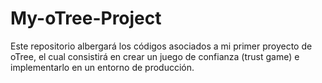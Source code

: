 # My-oTree-Project
Este repositorio albergará los códigos asociados a mi primer proyecto de oTree, el cual consistirá en crear un juego de confianza (trust game) e implementarlo en un entorno de producción.
